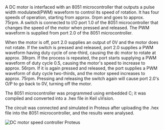A DC motor is interfaced with an 8051 microcontroller that outputs a pulse width modulated(PWM) waveform to control its speed of rotation. It has four speeds of operation, starting from approx. 0rpm and goes to approx. 75rpm. A switch is connected to I/O port 1.0 of the 8051 microcontroller that changes the speed of the motor when pressed and released. The PWM waveform is supplied from port 2.0 of the 8051 microcontroller. 

When the motor is off, port 2.0 supplies an output of 0V and the motor does not rotate.  If the switch is pressed and released, port 2.0 supplies a PWM waveform having duty cycle of one-third, causing the dc motor to rotate at approx. 38rpm. If the process is repeated, the port starts supplying a PWM waveform of duty cycle 0.5, causing the motor's speed to increase to approx. 56rpm. If it is again pressed and released, the port supplies a PWM waveform of duty cycle two-thirds, and the motor speed increases to approx.  75rpm. Pressing and releasing the switch again will cause port 2.0's O/P to go back to 0V, turning off the motor.

The 8051 microcontroller was programmed using embedded C; it was compiled and converted into a .hex file in Keil uVision. 

The circuit was connected and simulated in Proteus after uploading the .hex file into the 8051 microcontroller, and the results were analysed.

![DC motor speed controller Proteus](https://user-images.githubusercontent.com/78854012/232288050-4b8399a5-581a-433c-ab0a-4841211e4cc4.jpg)

